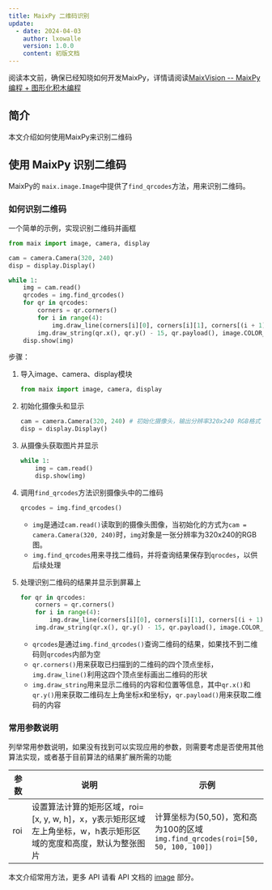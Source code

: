 ```yaml
---
title: MaixPy 二维码识别
update:
  - date: 2024-04-03
    author: lxowalle
    version: 1.0.0
    content: 初版文档
---
```


阅读本文前，确保已经知晓如何开发MaixPy，详情请阅读[MaixVision -- MaixPy 编程 + 图形化积木编程](../basic/maixvision.md)

## 简介

本文介绍如何使用MaixPy来识别二维码


## 使用 MaixPy 识别二维码

MaixPy的 `maix.image.Image`中提供了`find_qrcodes`方法，用来识别二维码。

### 如何识别二维码

一个简单的示例，实现识别二维码并画框

```python
from maix import image, camera, display

cam = camera.Camera(320, 240)
disp = display.Display()

while 1:
    img = cam.read()
    qrcodes = img.find_qrcodes()
    for qr in qrcodes:
        corners = qr.corners()
        for i in range(4):
            img.draw_line(corners[i][0], corners[i][1], corners[(i + 1) % 4][0], corners[(i + 1) % 4][1], image.COLOR_RED)
        img.draw_string(qr.x(), qr.y() - 15, qr.payload(), image.COLOR_RED)
    disp.show(img)
```

步骤：

1. 导入image、camera、display模块

   ```python
   from maix import image, camera, display
   ```

2. 初始化摄像头和显示

   ```python
   cam = camera.Camera(320, 240) # 初始化摄像头，输出分辨率320x240 RGB格式
   disp = display.Display()
   ```

3. 从摄像头获取图片并显示

   ```python
   while 1:
       img = cam.read()
       disp.show(img)
   ```

4. 调用`find_qrcodes`方法识别摄像头中的二维码

   ```python
   qrcodes = img.find_qrcodes()
   ```

   - `img`是通过`cam.read()`读取到的摄像头图像，当初始化的方式为`cam = camera.Camera(320, 240)`时，`img`对象是一张分辨率为320x240的RGB图。
   - `img.find_qrcodes`用来寻找二维码，并将查询结果保存到`qrocdes`，以供后续处理

5. 处理识别二维码的结果并显示到屏幕上

   ```python
   for qr in qrcodes:
       corners = qr.corners()
       for i in range(4):
           img.draw_line(corners[i][0], corners[i][1], corners[(i + 1) % 4][0], corners[(i + 1) % 4][1], image.COLOR_RED)
       img.draw_string(qr.x(), qr.y() - 15, qr.payload(), image.COLOR_RED)
   ```

   - `qrcodes`是通过`img.find_qrcodes()`查询二维码的结果，如果找不到二维码则`qrcodes`内部为空
   - `qr.corners()`用来获取已扫描到的二维码的四个顶点坐标，`img.draw_line()`利用这四个顶点坐标画出二维码的形状
   - `img.draw_string`用来显示二维码的内容和位置等信息，其中`qr.x()`和`qr.y()`用来获取二维码左上角坐标x和坐标y，`qr.payload()`用来获取二维码的内容

### 常用参数说明

列举常用参数说明，如果没有找到可以实现应用的参数，则需要考虑是否使用其他算法实现，或者基于目前算法的结果扩展所需的功能

| 参数 | 说明                                                         | 示例                                                         |
| ---- | ------------------------------------------------------------ | ------------------------------------------------------------ |
| roi  | 设置算法计算的矩形区域，roi=[x, y, w, h]，x，y表示矩形区域左上角坐标，w，h表示矩形区域的宽度和高度，默认为整张图片 | 计算坐标为(50,50)，宽和高为100的区域<br />```img.find_qrcodes(roi=[50, 50, 100, 100])``` |

本文介绍常用方法，更多 API 请看 API 文档的 [image](../../../api/maix/image.md) 部分。

